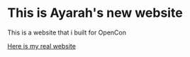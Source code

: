 # This is Ayarah's new website

This is a website that i built for OpenCon

[Here is my real website](/page-two.md)
